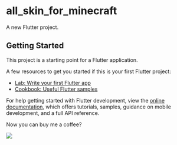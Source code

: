# all_skin_for_minecraft

A new Flutter project.

## Getting Started

This project is a starting point for a Flutter application.

A few resources to get you started if this is your first Flutter project:

- [Lab: Write your first Flutter app](https://docs.flutter.dev/get-started/codelab)
- [Cookbook: Useful Flutter samples](https://docs.flutter.dev/cookbook)

For help getting started with Flutter development, view the
[online documentation](https://docs.flutter.dev/), which offers tutorials,
samples, guidance on mobile development, and a full API reference.



Now you can buy me a coffee?

<a href="https://www.buymeacoffee.com/appcreator"><img src="https://img.buymeacoffee.com/button-api/?text=Buy me a coffee&emoji=☕&slug=appcreator&button_colour=df853f&font_colour=000000&font_family=Comic&outline_colour=000000&coffee_colour=FFDD00" /></a>

